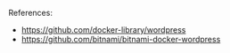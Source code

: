 References:
* https://github.com/docker-library/wordpress
* https://github.com/bitnami/bitnami-docker-wordpress